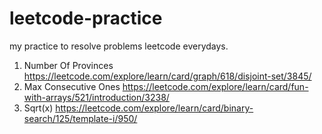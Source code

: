 # leetcode-practice
my practice to resolve problems leetcode everydays.


1. Number Of Provinces
https://leetcode.com/explore/learn/card/graph/618/disjoint-set/3845/
2. Max Consecutive Ones 
https://leetcode.com/explore/learn/card/fun-with-arrays/521/introduction/3238/
3. Sqrt(x) https://leetcode.com/explore/learn/card/binary-search/125/template-i/950/